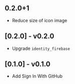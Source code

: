 ## 0.2.0+1

* Reduce size of icon image

## [0.2.0] - v0.2.0

* Upgrade `identity_firebase`

## [0.1.0] - v0.1.0

* Add Sign In With GitHub
